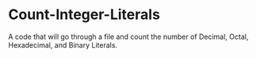 # Count-Integer-Literals
A code that will go through a file and count the number of Decimal, Octal, Hexadecimal, and Binary Literals.
